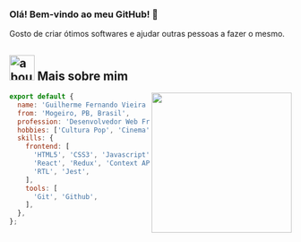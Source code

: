 ### Olá! Bem-vindo ao meu GitHub! 👋

Gosto de criar ótimos softwares e ajudar outras pessoas a fazer o mesmo.

## <img width="45" alt="about" src="https://raw.github.com/elizarov/elizarov/master/about.png"> Mais sobre mim

<img align="right" width="250" src="https://user-images.githubusercontent.com/57133330/188281408-c67df9ee-fd1f-4b37-833b-f02848f1ce02.gif" />

```javascript
export default {
  name: 'Guilherme Fernando Vieira Marques',
  from: 'Mogeiro, PB, Brasil',
  profession: 'Desenvolvedor Web Front-End',
  hobbies: ['Cultura Pop', 'Cinema', 'Literatura', 'Games', 'Animes'],
  skills: {
    frontend: [
      'HTML5', 'CSS3', 'Javascript', 'Jest',
      'React', 'Redux', 'Context API', 'Hooks',
      'RTL', 'Jest',
    ],
    tools: [
      'Git', 'Github',
    ],
  },
};
```
